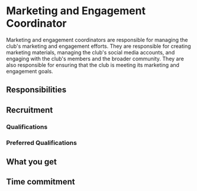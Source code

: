 # Marketing and Engagement Coordinator

Marketing and engagement coordinators are responsible for managing the club's marketing and engagement efforts. They are responsible for creating marketing materials, managing the club's social media accounts, and engaging with the club's members and the broader community. They are also responsible for ensuring that the club is meeting its marketing and engagement goals.

## Responsibilities

## Recruitment

### Qualifications

### Preferred Qualifications

## What you get

## Time commitment
